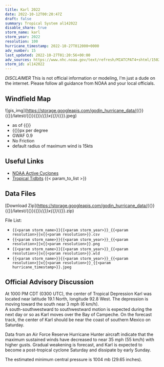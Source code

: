 ```yaml
---
title: Karl 2022
date: 2022-10-12T00:20:47Z
draft: false
summary: Tropical System al142022
disable_share: true
storm_name: karl
storm_year: 2022
resolution: 100
hurricane_timestamp: 2022-10-27T012000+0000
adv_number: 15
last_updated: 2022-10-27T01:20:56+00:00
adv_sources: https://www.nhc.noaa.gov/text/refresh/MIATCPAT4+shtml/150240.shtml;https://www.nhc.noaa.gov/refresh/graphics_at4+shtml/024104.shtml?cone
storm_id: al142022
---
```

*DISCLAIMER* This is not official information or modeling, I'm just a dude on the internet.  Please follow all guidance from NOAA and your local officials.

## Windfield Map
![gis_img](https://storage.googleapis.com/godin_hurricane_data/{{<param storm_name>}}{{<param storm_year>}}/latest/{{<param storm_name>}}{{<param storm_year>}}_{{<param resolution>}}x{{<param resolution>}}_{{<param hurricane_timestamp>}}.jpeg)

- as of {{<param last_updated>}}
- {{<param resolution>}}px per degree
- GWAF 0.9
- No Friction
- default radius of maximum wind is 15kts

## Useful Links
- [NOAA Active Cyclones](https://www.nhc.noaa.gov/)
- [Tropical Tidbits](https://www.tropicaltidbits.com/storminfo/)
{{< param_to_list >}}

## Data Files
[Download Zip](https://storage.googleapis.com/godin_hurricane_data/{{<param storm_name>}}{{<param storm_year>}}/latest/{{<param storm_name>}}{{<param storm_year>}}_{{<param resolution>}}x{{<param resolution>}}_{{<param hurricane_timestamp>}}.zip)

File List:
- `{{<param storm_name>}}{{<param storm_year>}}_{{<param resolution>}}x{{<param resolution>}}.csv`
- `{{<param storm_name>}}{{<param storm_year>}}_{{<param resolution>}}x{{<param resolution>}}.png`
- `{{<param storm_name>}}{{<param storm_year>}}_{{<param resolution>}}x{{<param resolution>}}.wld`
- `{{<param storm_name>}}{{<param storm_year>}}_{{<param resolution>}}x{{<param resolution>}}_{{<param hurricane_timestamp>}}.jpeg`


## Official Advisory Discussion
At 1000 PM CDT (0300 UTC), the center of Tropical Depression Karl
was located near latitude 19.1 North, longitude 92.8 West. The
depression is moving toward the south near 3 mph (6 km/h).  
A south-southwestward to southwestward motion is expected during the
next day or so as Karl moves over the Bay of Campeche. On the
forecast track, the center of Karl should be near the coast of
southern Mexico on Saturday.
 
Data from an Air Force Reserve Hurricane Hunter aircraft indicate 
that the maximum sustained winds have decreased to near 35 mph (55 
km/h) with higher gusts. Gradual weakening is forecast, and Karl is 
expected to become a post-tropical cyclone Saturday and dissipate 
by early Sunday.
 
The estimated minimum central pressure is 1004 mb (29.65 inches).